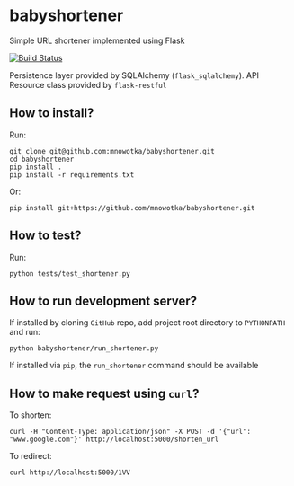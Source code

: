 # babyshortener
Simple URL shortener implemented using Flask

[![Build Status](https://travis-ci.org/mnowotka/babyshortener.svg?branch=master)](https://travis-ci.org/mnowotka/babyshortener)

Persistence layer provided by SQLAlchemy (`flask_sqlalchemy`). API Resource class provided by `flask-restful`

## How to install?

Run:

```
git clone git@github.com:mnowotka/babyshortener.git
cd babyshortener
pip install .
pip install -r requirements.txt
```

Or:

```
pip install git+https://github.com/mnowotka/babyshortener.git
```

## How to test?

Run:

```
python tests/test_shortener.py
```

## How to run development server?

If installed by cloning `GitHub` repo, add project root directory to `PYTHONPATH` and run:

```
python babyshortener/run_shortener.py
```

If installed via `pip`, the `run_shortener` command should be available

## How to make request using `curl`?

To shorten:

```
curl -H "Content-Type: application/json" -X POST -d '{"url": "www.google.com"}' http://localhost:5000/shorten_url
```

To redirect:

```
curl http://localhost:5000/1VV
```